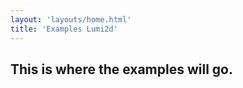 ```yaml
---
layout: 'layouts/home.html'
title: 'Examples Lumi2d'
---
```


## This is where the examples will go.